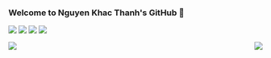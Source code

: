 <div>
  
  ### Welcome to Nguyen Khac Thanh's GitHub 👋

  ![](https://img.shields.io/badge/-Linux-e8a83a?style=flat-square&logo=Linux&logoColor=fff)
  ![](https://img.shields.io/badge/-Python-0a74c4?style=flat-square&logo=Python&logoColor=fff)
  ![](https://img.shields.io/badge/-Javascript-e5cd0c?style=flat-square&logo=Javascript&logoColor=fff)
  ![](https://img.shields.io/badge/-NodeJS-e34f26?style=flat-square&logo=NodeJS&logoColor=eee)
</div>
<diV style="display: flex; justify-content: space-between">
  <img align="left" src="https://github-readme-stats.vercel.app/api/top-langs/?username=magiskboy&langs_count=10&&hide_border=true&title_color=a0a9af&layout=compact&hide=jupyter%20notebook,matlab,css">
  <img align="right" src="https://github-readme-stats.vercel.app/api?username=magiskboy&show_icons=true&hide_border=true&icon_color=586069&title_color=a0a9af">
</div>
